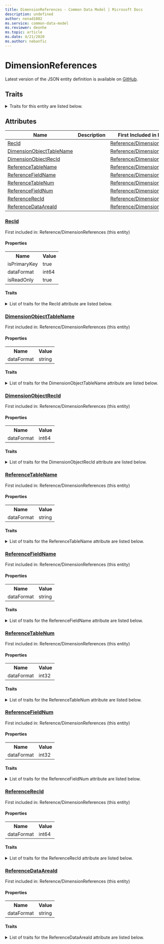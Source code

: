 ```yaml
---
title: DimensionReferences - Common Data Model | Microsoft Docs
description: undefined
author: nenad1002
ms.service: common-data-model
ms.reviewer: deonhe
ms.topic: article
ms.date: 4/21/2020
ms.author: nebanfic
---
```


# DimensionReferences

  
 Latest version of the JSON entity definition is available on <a href="https://github.com/Microsoft/CDM/tree/master/schemaDocuments/core/operationsCommon/Tables/Finance/FinancialDimensions/Reference/DimensionReferences.cdm.json" target="_blank">GitHub</a>.  

## Traits

<details>
<summary>Traits for this entity are listed below.  
</summary>

**is.identifiedBy**  
  names a specifc identity attribute to use with an entity  <table><tr><th>Parameter</th><th>Value</th><th>Data type</th><th>Explanation</th></tr><tr><td>attribute</td><td>[DimensionReferences/(resolvedAttributes)/RecId](#RecId)</td><td>attribute</td><td></td></tr></table>

**is.CDM.entityVersion**  
  <table><tr><th>Parameter</th><th>Value</th><th>Data type</th><th>Explanation</th></tr><tr><td>versionNumber</td><td>"1.0.0"</td><td>string</td><td>semantic version number of the entity</td></tr></table>

**is.application.releaseVersion**  
  <table><tr><th>Parameter</th><th>Value</th><th>Data type</th><th>Explanation</th></tr><tr><td>releaseVersion</td><td>"10.0.13.0"</td><td>string</td><td>semantic version number of the application introducing this entity</td></tr></table>

</details>

## Attributes

|Name|Description|First Included in Instance|
|---|---|---|
|[RecId](#RecId)||<a href="DimensionReferences.md" target="_blank">Reference/DimensionReferences</a>|
|[DimensionObjectTableName](#DimensionObjectTableName)||<a href="DimensionReferences.md" target="_blank">Reference/DimensionReferences</a>|
|[DimensionObjectRecId](#DimensionObjectRecId)||<a href="DimensionReferences.md" target="_blank">Reference/DimensionReferences</a>|
|[ReferenceTableName](#ReferenceTableName)||<a href="DimensionReferences.md" target="_blank">Reference/DimensionReferences</a>|
|[ReferenceFieldName](#ReferenceFieldName)||<a href="DimensionReferences.md" target="_blank">Reference/DimensionReferences</a>|
|[ReferenceTableNum](#ReferenceTableNum)||<a href="DimensionReferences.md" target="_blank">Reference/DimensionReferences</a>|
|[ReferenceFieldNum](#ReferenceFieldNum)||<a href="DimensionReferences.md" target="_blank">Reference/DimensionReferences</a>|
|[ReferenceRecId](#ReferenceRecId)||<a href="DimensionReferences.md" target="_blank">Reference/DimensionReferences</a>|
|[ReferenceDataAreaId](#ReferenceDataAreaId)||<a href="DimensionReferences.md" target="_blank">Reference/DimensionReferences</a>|

### <a href=#RecId name="RecId">RecId</a>

First included in: Reference/DimensionReferences (this entity)  

#### Properties

<table><tr><th>Name</th><th>Value</th></tr><tr><td>isPrimaryKey</td><td>true</td></tr><tr><td>dataFormat</td><td>int64</td></tr><tr><td>isReadOnly</td><td>true</td></tr></table>

#### Traits

<details>
<summary>List of traits for the RecId attribute are listed below.</summary>

**is.dataFormat.integer**  
**is.dataFormat.big**  
**is.identifiedBy**  
names a specifc identity attribute to use with an entity  <table><tr><th>Parameter</th><th>Value</th><th>Data type</th><th>Explanation</th></tr><tr><td>attribute</td><td>[DimensionReferences/(resolvedAttributes)/RecId](#RecId)</td><td>attribute</td><td></td></tr></table>

**is.readOnly**  
**is.dataFormat.integer**  
**is.dataFormat.big**  
</details>

### <a href=#DimensionObjectTableName name="DimensionObjectTableName">DimensionObjectTableName</a>

First included in: Reference/DimensionReferences (this entity)  

#### Properties

<table><tr><th>Name</th><th>Value</th></tr><tr><td>dataFormat</td><td>string</td></tr></table>

#### Traits

<details>
<summary>List of traits for the DimensionObjectTableName attribute are listed below.</summary>

**is.dataFormat.character**  
**is.dataFormat.big**  
**is.dataFormat.array**  
**is.dataFormat.character**  
**is.dataFormat.array**  
</details>

### <a href=#DimensionObjectRecId name="DimensionObjectRecId">DimensionObjectRecId</a>

First included in: Reference/DimensionReferences (this entity)  

#### Properties

<table><tr><th>Name</th><th>Value</th></tr><tr><td>dataFormat</td><td>int64</td></tr></table>

#### Traits

<details>
<summary>List of traits for the DimensionObjectRecId attribute are listed below.</summary>

**is.dataFormat.integer**  
**is.dataFormat.big**  
**is.dataFormat.integer**  
**is.dataFormat.big**  
</details>

### <a href=#ReferenceTableName name="ReferenceTableName">ReferenceTableName</a>

First included in: Reference/DimensionReferences (this entity)  

#### Properties

<table><tr><th>Name</th><th>Value</th></tr><tr><td>dataFormat</td><td>string</td></tr></table>

#### Traits

<details>
<summary>List of traits for the ReferenceTableName attribute are listed below.</summary>

**is.dataFormat.character**  
**is.dataFormat.big**  
**is.dataFormat.array**  
**is.dataFormat.character**  
**is.dataFormat.array**  
</details>

### <a href=#ReferenceFieldName name="ReferenceFieldName">ReferenceFieldName</a>

First included in: Reference/DimensionReferences (this entity)  

#### Properties

<table><tr><th>Name</th><th>Value</th></tr><tr><td>dataFormat</td><td>string</td></tr></table>

#### Traits

<details>
<summary>List of traits for the ReferenceFieldName attribute are listed below.</summary>

**is.dataFormat.character**  
**is.dataFormat.big**  
**is.dataFormat.array**  
**is.dataFormat.character**  
**is.dataFormat.array**  
</details>

### <a href=#ReferenceTableNum name="ReferenceTableNum">ReferenceTableNum</a>

First included in: Reference/DimensionReferences (this entity)  

#### Properties

<table><tr><th>Name</th><th>Value</th></tr><tr><td>dataFormat</td><td>int32</td></tr></table>

#### Traits

<details>
<summary>List of traits for the ReferenceTableNum attribute are listed below.</summary>

**is.dataFormat.integer**  
**is.dataFormat.integer**  
</details>

### <a href=#ReferenceFieldNum name="ReferenceFieldNum">ReferenceFieldNum</a>

First included in: Reference/DimensionReferences (this entity)  

#### Properties

<table><tr><th>Name</th><th>Value</th></tr><tr><td>dataFormat</td><td>int32</td></tr></table>

#### Traits

<details>
<summary>List of traits for the ReferenceFieldNum attribute are listed below.</summary>

**is.dataFormat.integer**  
**is.dataFormat.integer**  
</details>

### <a href=#ReferenceRecId name="ReferenceRecId">ReferenceRecId</a>

First included in: Reference/DimensionReferences (this entity)  

#### Properties

<table><tr><th>Name</th><th>Value</th></tr><tr><td>dataFormat</td><td>int64</td></tr></table>

#### Traits

<details>
<summary>List of traits for the ReferenceRecId attribute are listed below.</summary>

**is.dataFormat.integer**  
**is.dataFormat.big**  
**is.dataFormat.integer**  
**is.dataFormat.big**  
</details>

### <a href=#ReferenceDataAreaId name="ReferenceDataAreaId">ReferenceDataAreaId</a>

First included in: Reference/DimensionReferences (this entity)  

#### Properties

<table><tr><th>Name</th><th>Value</th></tr><tr><td>dataFormat</td><td>string</td></tr></table>

#### Traits

<details>
<summary>List of traits for the ReferenceDataAreaId attribute are listed below.</summary>

**is.dataFormat.character**  
**is.dataFormat.big**  
**is.dataFormat.array**  
**is.dataFormat.character**  
**is.dataFormat.array**  
</details>
